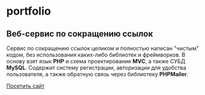 # portfolio
## Веб-сервис по сокращению ссылок

Сервис по сокращению ссылок целиком и полностью написан "чистым" кодом, без использования каких-либо библиотек и фреймворков. В основу взят язык **PHP** и схема проектирования **MVC**, а также СУБД **MySQL**. Содержит систему регистрации, авторизации для удобства пользователя, а также обратную связь через библиотеку **PHPMailer**.

[Посетить сайт](https://cutdown.ltvi.site)